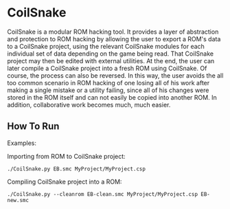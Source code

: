 CoilSnake
=========

CoilSnake is a modular ROM hacking tool. It provides a layer of abstraction and protection to ROM hacking by allowing the user to export a ROM's data to a CoilSnake project, using the relevant CoilSnake modules for each individual set of data depending on the game being read. That CoilSnake project may then be edited with external utilities. At the end, the user can later compile a CoilSnake project into a fresh ROM using CoilSnake. Of course, the process can also be reversed. In this way, the user avoids the all too common scenario in ROM hacking of one losing all of his work after making a single mistake or a utility failing, since all of his changes were stored in the ROM itself and can not easily be copied into another ROM. In addition, collaborative work becomes much, much easier.

How To Run
----------

Examples:

Importing from ROM to CoilSnake project:

    ./CoilSnake.py EB.smc MyProject/MyProject.csp

Compiling CoilSnake project into a ROM:

    ./CoilSnake.py --cleanrom EB-clean.smc MyProject/MyProject.csp EB-new.smc

